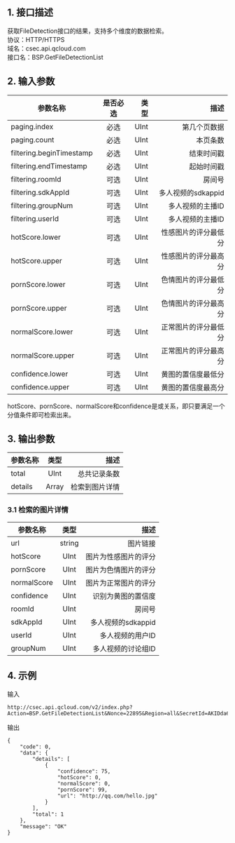 ## 1. 接口描述
获取FileDetection接口的结果，支持多个维度的数据检索。  
协议：HTTP/HTTPS  
域名：csec.api.qcloud.com  
接口名：BSP.GetFileDetectionList  

## 2. 输入参数
| 参数名称        | 是否必选           | 类型  | 描述 |
| ------------- |:-------------:| -----:| -----:|
| paging.index  | 必选 |  UInt | 第几个页数据 |
| paging.count  | 必选 |  UInt | 本页条数 |
| filtering.beginTimestamp  | 必选 |  UInt | 结束时间戳 |
| filtering.endTimestamp  | 必选 |  UInt | 起始时间戳 |
| filtering.roomId  | 可选 |  UInt | 房间号 |
| filtering.sdkAppId  | 可选 |  UInt | 多人视频的sdkappid |
| filtering.groupNum  | 可选 |  UInt | 多人视频的主播ID |
| filtering.userId  | 可选 |  UInt | 多人视频的主播ID |
| hotScore.lower  | 可选 |  UInt | 性感图片的评分最低分 |
| hotScore.upper  | 可选 |  UInt | 性感图片的评分最高分 |
| pornScore.lower  | 可选 |  UInt | 色情图片的评分最低分 |
| pornScore.upper  | 可选 |  UInt | 色情图片的评分最高分 |
| normalScore.lower  | 可选 |  UInt | 正常图片的评分最低分 |
| normalScore.upper  | 可选 |  UInt | 正常图片的评分最高分 |
| confidence.lower  | 可选 |  UInt | 黄图的置信度最低分 |
| confidence.upper  | 可选 |  UInt | 黄图的置信度最高分 |
hotScore、pornScore、normalScore和confidence是或关系，即只要满足一个分值条件即可检索出来。



## 3. 输出参数
| 参数名称        | 类型  | 描述 |
| ------------- |:-----:| -----:|
| total  | UInt | 总共记录条数 |
| details  | Array | 检索到图片详情 |


### 3.1 检索的图片详情

| 参数名称        | 类型  | 描述 |
| ------------- |:-----:| -----:|
| url  | string | 图片链接 |
| hotScore  | UInt | 图片为性感图片的评分 |
| pornScore  | UInt | 图片为色情图片的评分 |
| normalScore  | UInt | 图片为正常图片的评分 |
| confidence  | UInt | 识别为黄图的置信度 |
| roomId  |  UInt | 房间号 |
| sdkAppId  |  UInt | 多人视频的sdkappid |
| userId  |  UInt | 多人视频的用户ID |
| groupNum  |  UInt | 多人视频的讨论组ID |



## 4. 示例
输入
```
http://csec.api.qcloud.com/v2/index.php?Action=BSP.GetFileDetectionList&Nonce=22895&Region=all&SecretId=AKIDda6jN9xwrtMTeoazDzNlWK0RCan0eQMm&Timestamp=1462949302&confidence.lower=70&confidence.upper=90&filtering.beginTimestamp=1462939186&filtering.endTimestamp=1462939786&paging.count=1&paging.index=0&pornScore.lower=20&pornScore.upper=40&Signature=eGM8LtgwXoX7Iqo4nZmINPoi5LQ%3D
```
输出
```
{
    "code": 0,
    "data": {
        "details": [
            {
                "confidence": 75,
                "hotScore": 0,
                "normalScore": 0,
                "pornScore": 99,
                "url": "http://qq.com/hello.jpg"
            }
        ],
        "total": 1
    },
    "message": "OK"
}
```
